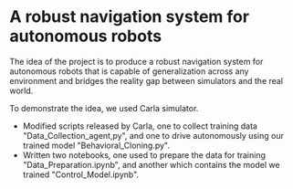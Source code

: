 # A robust navigation system for autonomous robots


The idea of the project is to produce a robust navigation system for autonomous robots that is capable of generalization across any environment and bridges the reality gap between simulators and the real world.


To demonstrate the idea, we used Carla simulator.
* Modified scripts released by Carla, one to collect training data "Data_Collection_agent,py", and one to drive autonomously using our trained model "Behavioral_Cloning.py".
* Written two notebooks, one used to prepare the data for training "Data_Preparation.ipynb", and another which contains the model we trained "Control_Model.ipynb".